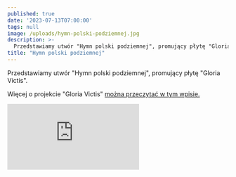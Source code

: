 ```yaml
---
published: true
date: '2023-07-13T07:00:00'
tags: null
image: /uploads/hymn-polski-podziemnej.jpg
description: >-
  Przedstawiamy utwór "Hymn polski podziemnej", promujący płytę "Gloria Victis". 
title: "Hymn polski podziemnej"
---
```


Przedstawiamy utwór "Hymn polski podziemnej", promujący płytę "Gloria Victis".

Więcej o projekcie "Gloria Victis" [można przeczytać w tym wpisie.](https://www.noweteraz.pl/projekty/gloria-victis/)

<div class="relative" style="padding-bottom: 56.25%">
<iframe class="absolute w-full h-full" src="https://www.youtube.com/embed/TpO0FcTtTG8" frameborder="0" allow="accelerometer; autoplay; clipboard-write; encrypted-media; gyroscope; picture-in-picture" allowfullscreen></iframe>
</div>

